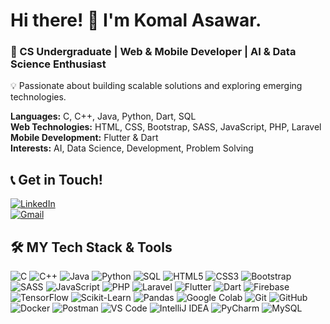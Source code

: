 # Hi there! 👋 I'm Komal Asawar.  
### 🚀 CS Undergraduate | Web & Mobile Developer | AI & Data Science Enthusiast  
💡 Passionate about building scalable solutions and exploring emerging technologies. 

**Languages:** C, C++, Java, Python, Dart, SQL  
**Web Technologies:** HTML, CSS, Bootstrap, SASS, JavaScript, PHP, Laravel  
**Mobile Development:** Flutter & Dart  
**Interests:** AI, Data Science, Development, Problem Solving  

## **📞 Get in Touch!**  
[![LinkedIn](https://img.icons8.com/color/30/000000/linkedin.png)](www.linkedin.com/in/komal-asawar-30b540252)  
[![Gmail](https://img.icons8.com/color/30/000000/gmail-new.png)](mailto:komalasawar24@gmail.com)  


  ## 🛠️ MY Tech Stack & Tools     
![C](https://img.icons8.com/color/30/000000/c-programming.png) ![C++](https://img.icons8.com/color/30/000000/c-plus-plus-logo.png)  ![Java](https://img.icons8.com/color/30/000000/java-coffee-cup-logo.png)  ![Python](https://img.icons8.com/color/30/000000/python.png)   ![SQL](https://img.icons8.com/external-flat-juicy-fish/30/000000/external-sql-coding-and-development-flat-flat-juicy-fish.png)   ![HTML5](https://img.icons8.com/color/30/000000/html-5.png)  ![CSS3](https://img.icons8.com/color/30/000000/css3.png)  ![Bootstrap](https://img.icons8.com/color/30/000000/bootstrap.png)   ![SASS](https://img.icons8.com/color/30/000000/sass.png)   ![JavaScript](https://img.icons8.com/color/30/000000/javascript--v1.png)   ![PHP](https://img.icons8.com/officel/30/000000/php-logo.png)  ![Laravel](https://img.icons8.com/fluency/30/000000/laravel.png)  ![Flutter](https://img.icons8.com/color/30/000000/flutter.png)   ![Dart](https://img.icons8.com/color/30/000000/dart.png)  ![Firebase](https://img.icons8.com/color/30/000000/firebase.png)   ![TensorFlow](https://img.icons8.com/color/30/000000/tensorflow.png) ![Scikit-Learn](https://img.icons8.com/color/30/000000/artificial-intelligence.png) ![Pandas](https://img.icons8.com/color/30/000000/pandas.png)   ![Google Colab](https://img.icons8.com/color/30/000000/google-colab.png) ![Git](https://img.icons8.com/color/30/000000/git.png)   ![GitHub](https://img.icons8.com/glyph-neue/30/ffffff/github.png) ![Docker](https://img.icons8.com/color/30/000000/docker.png)   ![Postman](https://img.icons8.com/dusk/30/000000/postman-api.png) ![VS Code](https://img.icons8.com/color/30/000000/visual-studio-code-2019.png)   ![IntelliJ IDEA](https://img.icons8.com/color/30/000000/intellij-idea.png)  ![PyCharm](https://img.icons8.com/color/30/000000/pycharm.png) ![MySQL](https://img.icons8.com/color/30/000000/mysql-logo.png)  

